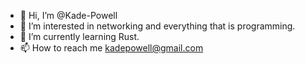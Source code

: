 - 👋 Hi, I’m @Kade-Powell
- 👀 I’m interested in networking and everything that is programming.
- 🌱 I’m currently learning Rust.
- 📫 How to reach me kadepowell@gmail.com

<!---
Kade-Powell/Kade-Powell is a ✨ special ✨ repository because its `README.md` (this file) appears on your GitHub profile.
You can click the Preview link to take a look at your changes.
--->
